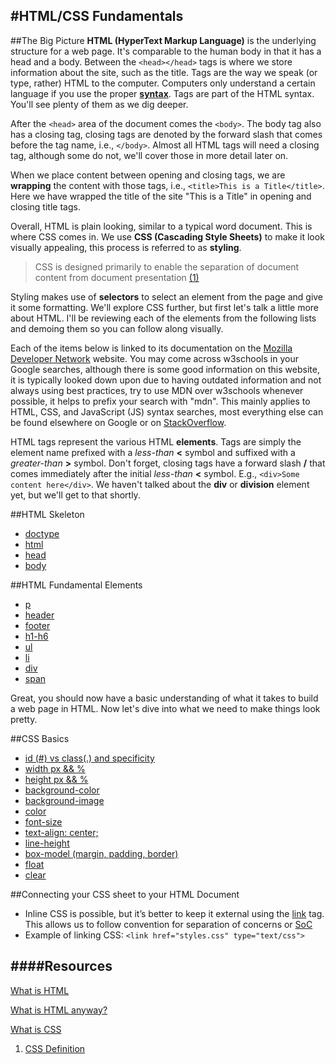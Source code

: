 #HTML/CSS	 Fundamentals
-----
##The Big Picture
**HTML (HyperText Markup Language)** is the underlying structure for a web page. It's comparable to the human body in that it has a head and a body. Between the `<head></head>` tags is where we store information about the site, such as the title. Tags are the way we speak (or type, rather) HTML to the computer. Computers only understand a certain language if you use the proper [**syntax**](http://www.webopedia.com/TERM/S/syntax.html). Tags are part of the HTML syntax. You'll see plenty of them as we dig deeper.

After the `<head>` area of the document comes the `<body>`. The body tag also has a closing tag, closing tags are denoted by the forward slash that comes before the tag name, i.e., `</body>`. Almost all HTML tags will need a closing tag, although some do not, we'll cover those in more detail later on.

When we place content between opening and closing tags, we are **wrapping** the content with those tags, i.e., `<title>This is a Title</title>`. Here we have wrapped the title of the site "This is a Title" in opening and closing title tags.

Overall, HTML is plain looking, similar to a typical word document. This is where CSS comes in. We use **CSS (Cascading Style Sheets)** to make it look visually appealing, this process is referred to as **styling**. 
> CSS is designed primarily to enable the separation of document content from document presentation [(1)](https://en.wikipedia.org/wiki/Cascading_Style_Sheets)

Styling makes use of **selectors** to select an element from the page and give it some formatting. We'll explore CSS further, but first let's talk a little more about HTML. I'll be reviewing each of the elements from the following lists and demoing them so you can follow along visually.

Each of the items below is linked to its documentation on the [Mozilla Developer Network](https://developer.mozilla.org/en-US/) website. You may come across w3schools in your Google searches, although there is some good information on this website, it is typically looked down upon due to having outdated information and not always using best practices, try to use MDN over w3schools whenever possible, it helps to prefix your search with "mdn". This mainly applies to HTML, CSS, and JavaScript (JS) syntax searches, most everything else can be found elsewhere on Google or on [StackOverflow](http://stackoverflow.com/).

HTML tags represent the various HTML **elements**. Tags are simply the element name prefixed with a *less-than* **<** symbol and suffixed with a *greater-than* **>** symbol. Don't forget, closing tags have a forward slash **/** that comes immediately after the initial *less-than* **<** symbol. E.g., `<div>Some content here</div>`. We haven't talked about the **div** or **division** element yet, but we'll get to that shortly.

##HTML Skeleton
- [doctype](https://developer.mozilla.org/en-US/docs/Web/Guide/HTML/HTML5/Introduction_to_HTML5)
- [html](https://developer.mozilla.org/en-US/docs/Web/HTML/Element/html)
- [head](https://developer.mozilla.org/en-US/docs/Web/HTML/Element/head)
- [body](https://developer.mozilla.org/en-US/docs/Web/HTML/Element/body)

##HTML Fundamental Elements
- [p](https://developer.mozilla.org/en-US/docs/Web/HTML/Element/p)
- [header](https://developer.mozilla.org/en-US/docs/Web/HTML/Element/header)
- [footer](https://developer.mozilla.org/en-US/docs/Web/HTML/Element/footer)
- [h1-h6](https://developer.mozilla.org/en-US/docs/Web/HTML/Element/Heading_Elements)
- [ul](https://developer.mozilla.org/en-US/docs/Web/HTML/Element/ul)
- [li](https://developer.mozilla.org/en-US/docs/Web/HTML/Element/li)
- [div](https://developer.mozilla.org/en-US/docs/Web/HTML/Element/div)
- [span](https://developer.mozilla.org/en-US/docs/Web/HTML/Element/span)

Great, you should now have a basic understanding of what it takes to build a web page in HTML. Now let's dive into what we need to make things look pretty.

##CSS Basics
- [id (#) vs class(.) and specificity](https://css-tricks.com/specifics-on-css-specificity/)
- [width px && %](https://developer.mozilla.org/en-US/docs/Web/CSS/width)
- [height px && %](https://developer.mozilla.org/en-US/docs/Web/CSS/height)
- [background-color](https://developer.mozilla.org/en-US/docs/Web/CSS/background-color)
- [background-image](https://developer.mozilla.org/en-US/docs/Web/CSS/background-image)
- [color](https://developer.mozilla.org/en-US/docs/Web/CSS/color)
- [font-size](https://developer.mozilla.org/en-US/docs/Web/CSS/font-size)
- [text-align: center;](https://developer.mozilla.org/en-US/docs/Web/CSS/text-align)
- [line-height](https://developer.mozilla.org/en-US/docs/Web/CSS/line-height)
- [box-model (margin, padding, border)](https://developer.mozilla.org/en-US/docs/Web/CSS/CSS_Box_Model/Introduction_to_the_CSS_box_model)
- [float](https://developer.mozilla.org/en-US/docs/Web/CSS/float)
- [clear](https://developer.mozilla.org/en-US/docs/Web/CSS/clear)


##Connecting your CSS sheet to your HTML Document
- Inline CSS is possible, but it’s better to keep it external using the [link](https://developer.mozilla.org/en-US/docs/Web/HTML/Element/link) tag. This allows us to follow convention for separation of concerns or [SoC](https://en.wikipedia.org/wiki/Separation_of_concerns)
- Example of linking CSS: `<link href="styles.css" type="text/css">`

####Resources
-------------
[What is HTML](http://www.yourhtmlsource.com/starthere/whatishtml.html)

[What is HTML anyway?](http://www.goodellgroup.com/tutorial/chapter1.html)

[What is CSS](https://developer.mozilla.org/en-US/docs/Web/Guide/CSS/Getting_Started/What_is_CSS)

1. [CSS Definition](https://en.wikipedia.org/wiki/Cascading_Style_Sheets)